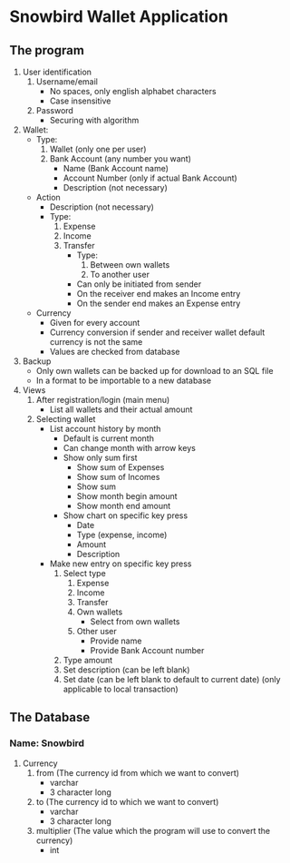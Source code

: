 # Snowbird Wallet Application

## The program
1. User identification
   1. Username/email
      * No spaces, only english alphabet characters
      * Case insensitive
   2. Password
      * Securing with algorithm
2. Wallet:
    - Type:
      1. Wallet (only one per user)
      2. Bank Account (any number you want)
         - Name (Bank Account name)
         - Account Number (only if actual Bank Account)
         - Description (not necessary)
    - Action
       - Description (not necessary)
       - Type:
         1. Expense
         3. Income
         3. Transfer
            - Type:
              1. Between own wallets
              2. To another user
            * Can only be initiated from sender
            * On the receiver end makes an Income entry
            * On the sender end makes an Expense entry
    - Currency
      * Given for every account
      * Currency conversion if sender and receiver wallet default currency is not the same
      * Values are checked from database
3. Backup
   * Only own wallets can be backed up for download to an SQL file
   * In a format to be importable to a new database
4. Views
    1. After registration/login (main menu)
       - List all wallets and their actual amount
    3. Selecting wallet
       - List account history by month
         * Default is current month
         * Can change month with arrow keys
         * Show only sum first
           - Show sum of Expenses
           - Show sum of Incomes
           - Show sum
           - Show month begin amount
           - Show month end amount
         * Show chart on specific key press
           - Date
           - Type (expense, income)
           - Amount
           - Description
       - Make new entry on specific key press
         1. Select type
            1. Expense
            2. Income
            3. Transfer
              1. Own wallets
                 - Select from own wallets
              2. Other user
                 - Provide name
                 - Provide Bank Account number
         2. Type amount
         3. Set description (can be left blank)
         4. Set date (can be left blank to default to current date) (only applicable to local transaction)


## The Database
### Name: Snowbird
1. Currency
   1. from (The currency id from which we want to convert)
      * varchar
      * 3 character long
   2. to (The currency id to which we want to convert)
      * varchar
      * 3 character long
   3. multiplier (The value which the program will use to convert the currency)
      * int